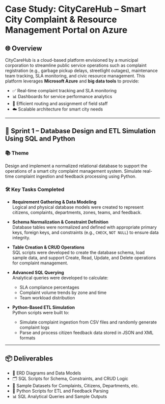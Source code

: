 # Case Study: CityCareHub – Smart City Complaint & Resource Management Portal on Azure

## 🌐 Overview

CityCareHub is a cloud-based platform envisioned by a municipal corporation to streamline public service operations such as complaint registration (e.g., garbage pickup delays, streetlight outages), maintenance team tracking, SLA monitoring, and civic resource management. This platform leverages **Microsoft Azure** and **big data tools** to provide:

- ✅ Real-time complaint tracking and SLA monitoring  
- 📊 Dashboards for service performance analytics  
- 👷 Efficient routing and assignment of field staff  
- ☁️ Scalable architecture for smart city needs  

---

## 🚀 Sprint 1 – Database Design and ETL Simulation Using SQL and Python

### 📚 Theme  
Design and implement a normalized relational database to support the operations of a smart city complaint management system. Simulate real-time complaint ingestion and feedback processing using Python.

### 🛠️ Key Tasks Completed

- **Requirement Gathering & Data Modeling**  
  Logical and physical database models were created to represent citizens, complaints, departments, zones, teams, and feedback.

- **Schema Normalization & Constraint Definition**  
  Database tables were normalized and defined with appropriate primary keys, foreign keys, and constraints (e.g., `CHECK`, `NOT NULL`) to ensure data integrity.

- **Table Creation & CRUD Operations**  
  SQL scripts were developed to create the database schema, load sample data, and support Create, Read, Update, and Delete operations for complaint management.

- **Advanced SQL Querying**  
  Analytical queries were developed to calculate:
  - SLA compliance percentages
  - Complaint volume trends by zone and time
  - Team workload distribution

- **Python-Based ETL Simulation**  
  Python scripts were built to:
  - Simulate complaint ingestion from CSV files and randomly generate complaint logs
  - Parse and process citizen feedback data stored in JSON and XML formats

---

## 📦 Deliverables

- 📌 ERD Diagrams and Data Models  
- 🗂️ SQL Scripts for Schema, Constraints, and CRUD Logic  
- 📄 Sample Datasets for Complaints, Citizens, Departments, etc.  
- 🐍 Python Scripts for ETL and Feedback Parsing  
- 📊 SQL Analytical Queries and Sample Outputs  

